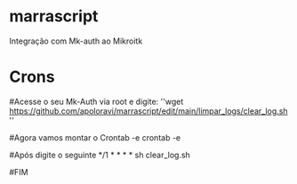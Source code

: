 # marrascript
Integração com Mk-auth ao Mikroitk

# Crons

#Acesse o seu Mk-Auth via root e digite:
''wget https://github.com/apoloravi/marrascript/edit/main/limpar_logs/clear_log.sh''

#Agora vamos montar o Crontab -e
crontab -e 

#Após digite o seguinte
*/1 * * * * sh clear_log.sh

#FIM


